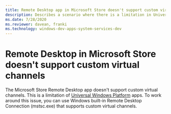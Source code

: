 ```yaml
---
title: Remote Desktop app in Microsoft Store doesn't support custom virtual channels
description: Describes a scenario where there is a limitation in Universal Windows Platform apps and the Remote Desktop app in Microsoft Store doesn't support custom virtual channels.
ms.date: 7/28/2020
ms.reviewer: davean, franki
ms.technology: windows-dev-apps-system-services-dev
---
```

# Remote Desktop in Microsoft Store doesn't support custom virtual channels

The Microsoft Store Remote Desktop app doesn't support custom virtual channels. This is a limitation of [Universal Windows Platform](/windows/uwp/get-started/universal-application-platform-guide) apps. To work around this issue, you can use Windows built-in Remote Desktop Connection (mstsc.exe) that supports custom virtual channels.
